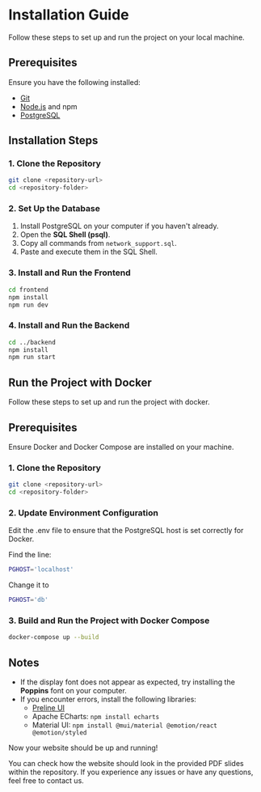# Installation Guide

Follow these steps to set up and run the project on your local machine.

## Prerequisites
Ensure you have the following installed:
- [Git](https://git-scm.com/)
- [Node.js](https://nodejs.org/) and npm
- [PostgreSQL](https://www.postgresql.org/download/)

## Installation Steps

### 1. Clone the Repository
```sh
git clone <repository-url>
cd <repository-folder>
```

### 2. Set Up the Database
1. Install PostgreSQL on your computer if you haven't already.
2. Open the **SQL Shell (psql)**.
3. Copy all commands from `network_support.sql`.
4. Paste and execute them in the SQL Shell.

### 3. Install and Run the Frontend
```sh
cd frontend
npm install
npm run dev
```

### 4. Install and Run the Backend
```sh
cd ../backend
npm install
npm run start
```
## Run the Project with Docker
Follow these steps to set up and run the project with docker.

## Prerequisites
Ensure Docker and Docker Compose are installed on your machine.

### 1. Clone the Repository
```sh
git clone <repository-url>
cd <repository-folder>
```

### 2. Update Environment Configuration
Edit the .env file to ensure that the PostgreSQL host is set correctly for Docker.  

Find the line:
```sh
PGHOST='localhost'
```
Change it to 
```sh
PGHOST='db'
```

### 3. Build and Run the Project with Docker Compose
```sh
docker-compose up --build
```

## Notes
- If the display font does not appear as expected, try installing the **Poppins** font on your computer.
- If you encounter errors, install the following libraries:
  - [Preline UI](https://preline.co/docs/index.html)
  - Apache ECharts: `npm install echarts`
  - Material UI: `npm install @mui/material @emotion/react @emotion/styled`

Now your website should be up and running!

You can check how the website should look in the provided PDF slides within the repository. If you experience any issues or have any questions, feel free to contact us.
